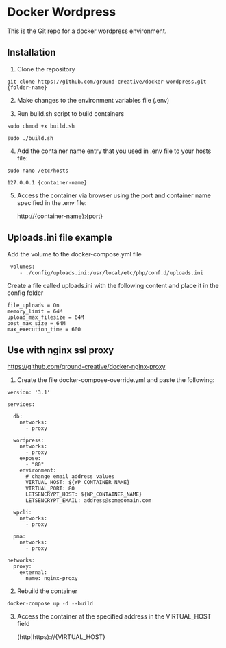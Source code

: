# Docker Wordpress

This is the Git repo for a docker wordpress environment.

## Installation

1) Clone the repository
```
git clone https://github.com/ground-creative/docker-wordpress.git {folder-name}
```
2) Make changes to the environment variables file (.env)

3) Run build.sh script to build containers
```
sudo chmod +x build.sh

sudo ./build.sh
```
	
4) Add the container name entry that you used in .env file to your hosts file:
```
sudo nano /etc/hosts

127.0.0.1 {container-name}
```

5) Access the container via browser using the port and container name specified in the .env file:

	http://{container-name}:{port}
	
## Uploads.ini file example

Add the volume to the docker-compose.yml file
```
 volumes:
	- ./config/uploads.ini:/usr/local/etc/php/conf.d/uploads.ini
```
Create a file called uploads.ini with the following content and place it in the config folder
```
file_uploads = On
memory_limit = 64M
upload_max_filesize = 64M
post_max_size = 64M
max_execution_time = 600
```

## Use with nginx ssl proxy

https://github.com/ground-creative/docker-nginx-proxy

1) Create the file docker-compose-override.yml and paste the following:
```
version: '3.1'

services:

  db:
    networks:
      - proxy
  
  wordpress:
    networks:
      - proxy
    expose:
      - "80"
    environment:
	  # change email address values
      VIRTUAL_HOST: ${WP_CONTAINER_NAME}
      VIRTUAL_PORT: 80
      LETSENCRYPT_HOST: ${WP_CONTAINER_NAME}
      LETSENCRYPT_EMAIL: address@somedomain.com
        
  wpcli:
    networks:
      - proxy
      
  pma:
    networks:
      - proxy
  
networks:
  proxy:
    external:
      name: nginx-proxy
```

2) Rebuild the container
```
docker-compose up -d --build
```

3) Access the container at the specified address in the VIRTUAL_HOST field

	(http|https)://{VIRTUAL_HOST}